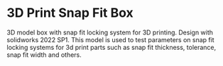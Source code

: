 # 3D Print Snap Fit Box
3D model box with snap fit locking system for 3D printing. Design with solidworks 2022 SP1. This model is used to test parameters on snap fit locking systems for 3d print parts such as snap fit thickness, tolerance, snap fit width and others.

